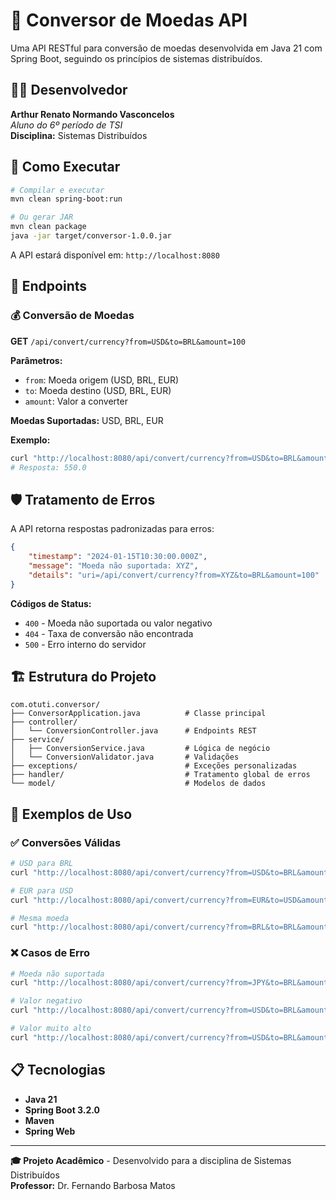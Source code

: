 # 💱 Conversor de Moedas API

Uma API RESTful para conversão de moedas desenvolvida em Java 21 com Spring Boot, seguindo os princípios de sistemas distribuídos.

## 👨‍💻 Desenvolvedor

**Arthur Renato Normando Vasconcelos**  
*Aluno do 6º período de TSI*  
**Disciplina:** Sistemas Distribuídos

## 🚀 Como Executar

```bash
# Compilar e executar
mvn clean spring-boot:run

# Ou gerar JAR
mvn clean package
java -jar target/conversor-1.0.0.jar
```

A API estará disponível em: `http://localhost:8080`

## 📡 Endpoints

### 💰 Conversão de Moedas
**GET** `/api/convert/currency?from=USD&to=BRL&amount=100`

**Parâmetros:**
- `from`: Moeda origem (USD, BRL, EUR)
- `to`: Moeda destino (USD, BRL, EUR)  
- `amount`: Valor a converter

**Moedas Suportadas:** USD, BRL, EUR

**Exemplo:**
```bash
curl "http://localhost:8080/api/convert/currency?from=USD&to=BRL&amount=100"
# Resposta: 550.0
```

## 🛡️ Tratamento de Erros

A API retorna respostas padronizadas para erros:

```json
{
    "timestamp": "2024-01-15T10:30:00.000Z",
    "message": "Moeda não suportada: XYZ",
    "details": "uri=/api/convert/currency?from=XYZ&to=BRL&amount=100"
}
```

**Códigos de Status:**
- `400` - Moeda não suportada ou valor negativo
- `404` - Taxa de conversão não encontrada  
- `500` - Erro interno do servidor

## 🏗️ Estrutura do Projeto

```
com.otuti.conversor/
├── ConversorApplication.java          # Classe principal
├── controller/
│   └── ConversionController.java      # Endpoints REST
├── service/
│   ├── ConversionService.java         # Lógica de negócio
│   └── ConversionValidator.java       # Validações
├── exceptions/                        # Exceções personalizadas
├── handler/                           # Tratamento global de erros
└── model/                             # Modelos de dados
```

## 🧪 Exemplos de Uso

### ✅ Conversões Válidas
```bash
# USD para BRL
curl "http://localhost:8080/api/convert/currency?from=USD&to=BRL&amount=100"

# EUR para USD
curl "http://localhost:8080/api/convert/currency?from=EUR&to=USD&amount=50"

# Mesma moeda
curl "http://localhost:8080/api/convert/currency?from=BRL&to=BRL&amount=100"
```

### ❌ Casos de Erro
```bash
# Moeda não suportada
curl "http://localhost:8080/api/convert/currency?from=JPY&to=BRL&amount=100"

# Valor negativo
curl "http://localhost:8080/api/convert/currency?from=USD&to=BRL&amount=-50"

# Valor muito alto
curl "http://localhost:8080/api/convert/currency?from=USD&to=BRL&amount=2000000"
```

## 📋 Tecnologias

- **Java 21**
- **Spring Boot 3.2.0**
- **Maven**
- **Spring Web**

---

**🎓 Projeto Acadêmico** - Desenvolvido para a disciplina de Sistemas Distribuídos  
**Professor:** Dr. Fernando Barbosa Matos